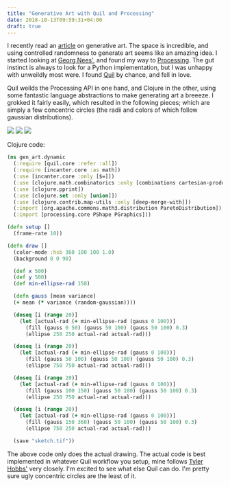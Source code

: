 ```yaml
---
title: "Generative Art with Quil and Processing"
date: 2018-10-13T09:59:31+04:00
draft: true
---
```


I recently read an [article](https://www.artnome.com/news/2018/8/8/why-love-generative-art) on generative art. The space is incredible, and using controlled randomness to generate art seems like an amazing idea. I started looking at [Georg Nees'](https://www.wikiwand.com/en/Georg_Nees), and found my way to [Processing](https://processing.org). The gut instinct is always to look for a Python implementation, but I was unhappy with unweildly most were. I found [Quil](https://github.com/quil/quil) by chance, and fell in love. 

Quil weilds the Processing API in one hand, and Clojure in the other, using some fantastic language abstractions to make generating art a breeeze. I grokked it fairly easily, which resulted in the following pieces; which are simply a few concentric circles (the radii and colors of which follow gaussian distributions). 

![](/img/gen_art/1.jpg)
![](/img/gen_art/2.jpg)
![](/img/gen_art/3.jpg)

Clojure code: 
```clojure
(ns gen_art.dynamic
  (:require [quil.core :refer :all])
  (:require [incanter.core :as math])
  (:use [incanter.core :only [$=]])
  (:use [clojure.math.combinatorics :only [combinations cartesian-product]])
  (:use [clojure.pprint])
  (:use [clojure.set :only [union]])
  (:use [clojure.contrib.map-utils :only [deep-merge-with]])
  (:import [org.apache.commons.math3.distribution ParetoDistribution])
  (:import [processing.core PShape PGraphics]))

(defn setup []
  (frame-rate 10))      

(defn draw []
  (color-mode :hsb 360 100 100 1.0)
  (background 0 0 90)

  (def x 500)
  (def y 500)
  (def min-ellipse-rad 150)

  (defn gauss [mean variance]
  (+ mean (* variance (random-gaussian))))

  (doseq [i (range 20)]
    (let [actual-rad (+ min-ellipse-rad (gauss 0 100))]
      (fill (gauss 0 50) (gauss 50 100) (gauss 50 100) 0.3)
      (ellipse 250 250 actual-rad actual-rad)))

  (doseq [i (range 20)]
    (let [actual-rad (+ min-ellipse-rad (gauss 0 100))]
      (fill (gauss 50 100) (gauss 50 100) (gauss 50 100) 0.3)
      (ellipse 750 750 actual-rad actual-rad)))

  (doseq [i (range 20)]
    (let [actual-rad (+ min-ellipse-rad (gauss 0 100))]
      (fill (gauss 100 150) (gauss 50 100) (gauss 50 100) 0.3)
      (ellipse 250 750 actual-rad actual-rad)))

  (doseq [i (range 20)]
    (let [actual-rad (+ min-ellipse-rad (gauss 0 100))]
      (fill (gauss 150 360) (gauss 50 100) (gauss 50 100) 0.3)
      (ellipse 750 250 actual-rad actual-rad)))

  (save "sketch.tif"))
```

The above code only does the actual drawing. The actual code is best implemented in whatever Quil workflow you setup, mine follows [Tyler Hobbs'](http://www.tylerlhobbs.com/writings/using-quil-for-artwork) very closely. I'm excited to see what else Quil can do. I'm pretty sure ugly concentric circles are the least of it. 

